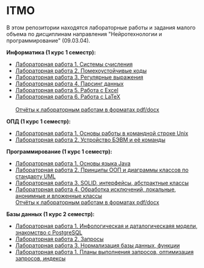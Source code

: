 # ITMO
В этом репозитории находятся лабораторные работы и задания малого объема по дисциплинам направления "Нейротехнологии и программирование" (09.03.04).  

<b>Информатика (1 курс 1 семестр):</b>  
- [Лабораторная работа 1. Системы счисления](./computer_science/reports/P3125_Информатика_ЛР1_Агнистова_Алина.pdf)
- [Лабораторная работа 2. Помехоустойчивые коды](./computer_science/reports/P3125_Информатика_ЛР1_Агнистова_Алина.pdf)
- [Лабораторная работа 3. Регулярные выражения](./computer_science/lab3)
- [Лабораторная работа 4. Парсинг данных](./computer_science/lab4)
- [Лабораторная работа 5. Работа с Excel](./computer_science/lab5.xlsm)
- [Лабораторная работа 6. Работа с LaTeX](./computer_science/lab6) <br>  
[Отчёты к лабораторным работам в форматах pdf/docx](./computer_science/reports)

<b>ОПД (1 курс 1 семестр):</b>  
- [Лабораторная работа 1. Основы работы в командной строке Unix](./OPD/P3125%20ЛР1%20ОПД%20Агнистова%20А.Ю.pdf)
- [Лабораторная работа 2. Устройство БЭВМ и её команды](./OPD/P3125%20ЛР2%20ОПД%20Агнистова%20А.Ю.pdf)


<b>Программирование (1 курс 1 семестр):</b>  
- [Лабораторная работа 1. Основы языка Java](./programming/reports/P3125%20Программирование%20ЛР1%20Агнистова%20А.Ю.pdf)
- [Лабораторная работа 2. Принципы ООП и диаграммы классов по стандарту UML](./programming/lab2)
- [Лабораторная работа 3. SOLID, интерфейсы, абстрактные классы](./programming/lab3v2)
- [Лабораторная работа 4. Обработка исключений, локальные, анонимные и вложенные классы](./programming/lab4) <br>
[Отчёты к лабораторным работам в форматах pdf/docx](./programming/reports)

  
<b>Базы данных (1 курс 2 семестр):</b>  
- [Лабораторная работа 1. Инфологическая и даталогическаяя модели, знакомство с PostgreSQL](./DataBases/P3125%20Базы%20Данных%20ЛР1%20Агнистова%20А.Ю.pdf)
- [Лабораторная работа 2. Запросы](./DataBases/P3125%20Базы%20Данных%20ЛР2%20Агнистова%20А.Ю.pdf)
- [Лабораторная работа 3. Нормализация базы данных, функции](./DataBases/P3125%20Базы%20Данных%20ЛР3%20Агнистова%20А.Ю.pdf)
- [Лабораторная работа 1. Планы выполнения запросов, оптимизация запросов, индексы](./DataBases/P3125%20Базы%20Данных%20ЛР4%20Агнистова%20А.Ю.pdf)


  

